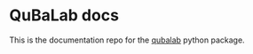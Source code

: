 # QuBaLab docs

This is the documentation repo for the [qubalab](https://github.com/qupath/qubalab) python package.
